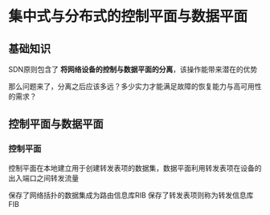 
# 集中式与分布式的控制平面与数据平面

## 基础知识

SDN原则包含了 **将网络设备的控制与数据平面的分离**，该操作能带来潜在的优势

那么问题来了，分离之后应该多远？多少实力才能满足故障的恢复能力与高可用性的需求？

## 控制平面与数据平面

### 控制平面

控制平面在本地建立用于创建转发表项的数据集，数据平面利用转发表项在设备的出入端口之间转发流量

保存了网络括扑的数据集成为路由信息库RIB
保存了转发表项则称为转发信息库FIB